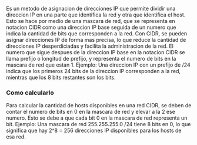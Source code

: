 Es un metodo de asignacion de direcciones IP que permite dividir una direccion IP en una parte que identifica la red y otra que identifica el host. Esto se hace por medio de una mascara de red, que se representa en notacion CIDR como una direccion IP base seguida de un numero que indica la cantidad de bits que corresponden a la red.
Con CIDR, se pueden asignar direcciones IP de forma mas precisa, lo que reduce la cantidad de direcciones IP desperdiciadas y facilita la administracion de la red.
El numero que sigue despues de la direccion IP base en la notacion CIDR se llama prefijo o longitud de prefijo, y representa el numero de bits en la mascara de red que estan 1.
Ejemplo:
Una direccion IP con un prefijo de /24 indica que los primeros 24 bits de la direccion IP corresponden a la red, mientras que los 8 bits restantes son los bits.
### Como calcularlo
Para calcular la cantidad de hosts disponibles en una red CIDR, se deben de contar el numero de bits en 0 en la mascara de red y elevar a la 2 ese numero. Esto se debe a que cada bit 0 en la mascara de red representa un bit.
Ejemplo: Una mascara de red 255.255.255.0 /24 tiene 8 bits en 0, lo que significa que hay 2^8 = 256 direcciones IP disponibles para los hosts de esa red.